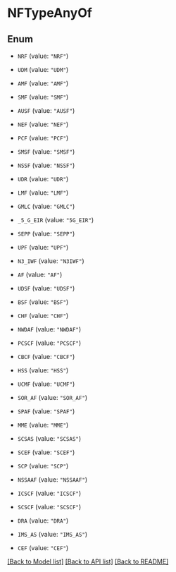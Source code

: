 # NFTypeAnyOf

## Enum


* `NRF` (value: `"NRF"`)

* `UDM` (value: `"UDM"`)

* `AMF` (value: `"AMF"`)

* `SMF` (value: `"SMF"`)

* `AUSF` (value: `"AUSF"`)

* `NEF` (value: `"NEF"`)

* `PCF` (value: `"PCF"`)

* `SMSF` (value: `"SMSF"`)

* `NSSF` (value: `"NSSF"`)

* `UDR` (value: `"UDR"`)

* `LMF` (value: `"LMF"`)

* `GMLC` (value: `"GMLC"`)

* `_5_G_EIR` (value: `"5G_EIR"`)

* `SEPP` (value: `"SEPP"`)

* `UPF` (value: `"UPF"`)

* `N3_IWF` (value: `"N3IWF"`)

* `AF` (value: `"AF"`)

* `UDSF` (value: `"UDSF"`)

* `BSF` (value: `"BSF"`)

* `CHF` (value: `"CHF"`)

* `NWDAF` (value: `"NWDAF"`)

* `PCSCF` (value: `"PCSCF"`)

* `CBCF` (value: `"CBCF"`)

* `HSS` (value: `"HSS"`)

* `UCMF` (value: `"UCMF"`)

* `SOR_AF` (value: `"SOR_AF"`)

* `SPAF` (value: `"SPAF"`)

* `MME` (value: `"MME"`)

* `SCSAS` (value: `"SCSAS"`)

* `SCEF` (value: `"SCEF"`)

* `SCP` (value: `"SCP"`)

* `NSSAAF` (value: `"NSSAAF"`)

* `ICSCF` (value: `"ICSCF"`)

* `SCSCF` (value: `"SCSCF"`)

* `DRA` (value: `"DRA"`)

* `IMS_AS` (value: `"IMS_AS"`)

* `CEF` (value: `"CEF"`)


[[Back to Model list]](../README.md#documentation-for-models) [[Back to API list]](../README.md#documentation-for-api-endpoints) [[Back to README]](../README.md)


